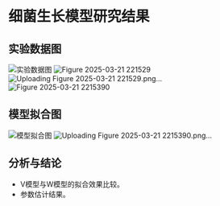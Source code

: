 # 细菌生长模型研究结果

## 实验数据图

![实验数据图](path/to/bacteria_data.png)
![Figure 2025-03-21 221529](https://github.com/user-attachments/assets/7a2aec01-aaec-4fea-be53-86f456621c91)
![Uploading Figure 2025-03-21 221529.png…]()
![Figure 2025-03-21 2215390](https://github.com/user-attachments/assets/f76c513f-be35-4d7d-8fa7-dc8db9bfec88)

## 模型拟合图

![模型拟合图](path/to/model_fit.png)
![Uploading Figure 2025-03-21 2215390.png…]()

## 分析与结论

- V模型与W模型的拟合效果比较。
- 参数估计结果。
